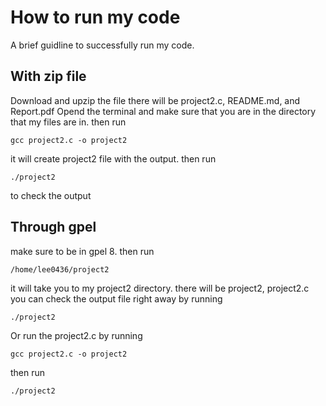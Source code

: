 How to run my code
======================

A brief guidline to successfully run my code.

With zip file
--------------------------

Download and upzip the file there will be
project2.c, README.md, and Report.pdf
Opend the terminal and make sure that you are in the directory that my files are in.
then run

```
gcc project2.c -o project2
```

it will create project2 file with the output.
then run

```
./project2
```

to check the output

Through gpel
---------------------

make sure to be in gpel 8.
then run

```
/home/lee0436/project2
```

it will take you to my project2 directory.
there will be
project2, project2.c
you can check the output file right away by running

```
./project2
```

Or run the project2.c by running

```
gcc project2.c -o project2
```

then run

```
./project2
```